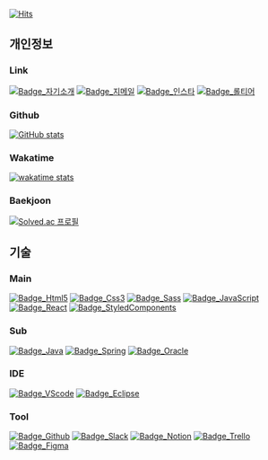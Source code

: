 [![Hits](https://hits.seeyoufarm.com/api/count/incr/badge.svg?url=https%3A%2F%2Fgithub.com%2Frkekqmf%2Fhit-counter&count_bg=%238E8E8E&title_bg=%23555555&icon=&icon_color=%23CECECE&title=%EB%B0%A9%EB%AC%B8%EC%9E%90%EC%88%98&edge_flat=false)](https://hits.seeyoufarm.com)

## 개인정보
### Link
[![Badge_자기소개](https://img.shields.io/badge/서성용-555555?style=for-the-badge&logo=notion&logoColor=fff)](https://www.notion.so/d86c741ccc92419585ce85bc22ca8b87)
[![Badge_지메일](https://img.shields.io/badge/서성용-555555?style=for-the-badge&logo=gmail&logoColor=fff)](https://www.instagram.com/rkekqmf/)
[![Badge_인스타](https://img.shields.io/badge/서성용-555555?style=for-the-badge&logo=instagram&logoColor=fff)](https://www.instagram.com/rkekqmf/)
[![Badge_롤티어](https://img.shields.io/badge/가장따뜻한색블루-555555?style=for-the-badge&logo=riotgames&logoColor=fff)](https://www.op.gg/summoners/kr/%EA%B0%80%EC%9E%A5%EB%94%B0%EB%9C%BB%ED%95%9C%EC%83%89%EB%B8%94%EB%A3%A8)
### Github
[![GitHub stats](https://github-readme-stats.vercel.app/api?username=rkekqmf&include_all_commits=true&count_private=true&show_icons=true&icon_color=fff&hide_title=true&theme=dark)](https://github.com/rkekqmf/github-readme-stats)
### Wakatime
[![wakatime stats](https://github-readme-stats.vercel.app/api/wakatime?username=rkekqmf&theme=dark&hide_title=true)](https://github.com/rkekqmf/github-readme-stats)
### Baekjoon
[![Solved.ac
프로필](http://mazassumnida.wtf/api/v2/generate_badge?boj=rkekqmf)](https://solved.ac/rkekqmf)


## 기술
### Main
[![Badge_Html5](https://img.shields.io/badge/Html-555555?style=for-the-badge&logo=html5&logoColor=e34f26)]()
[![Badge_Css3](https://img.shields.io/badge/Css-555555?style=for-the-badge&logo=css3&logoColor=1572B6)]()
[![Badge_Sass](https://img.shields.io/badge/Sass-555555?style=for-the-badge&logo=sass&logoColor=cc6699)]()
[![Badge_JavaScript](https://img.shields.io/badge/JavaScript-555555?style=for-the-badge&logo=javaScript&logoColor=f7df1e)]()
[![Badge_React](https://img.shields.io/badge/React-555555?style=for-the-badge&logo=react&logoColor=61DAFB)]()
[![Badge_StyledComponents](https://img.shields.io/badge/Styled%20Components-555555?style=for-the-badge&logo=styledComponents&logoColor=db7093)]()
### Sub
[![Badge_Java](https://img.shields.io/badge/Java-555555?style=for-the-badge&logo=java&logoColor=007396)]()
[![Badge_Spring](https://img.shields.io/badge/Spring-555555?style=for-the-badge&logo=spring&logoColor=6db33f)]()
[![Badge_Oracle](https://img.shields.io/badge/Oracle-555555?style=for-the-badge&logo=oracle&logoColor=f80000)]()
### IDE
[![Badge_VScode](https://img.shields.io/badge/VScode-555555?style=for-the-badge&logo=visualstudiocode&logoColor=007ACC)]()
[![Badge_Eclipse](https://img.shields.io/badge/Eclipse-555555?style=for-the-badge&logo=eclipse&logoColor=2C2255)]()
### Tool
[![Badge_Github](https://img.shields.io/badge/Github-555555?style=for-the-badge&logo=github&logoColor=181717)]()
[![Badge_Slack](https://img.shields.io/badge/Oracle-555555?style=for-the-badge&logo=oracle&logoColor=f80000)]()
[![Badge_Notion](https://img.shields.io/badge/Oracle-555555?style=for-the-badge&logo=oracle&logoColor=f80000)]()
[![Badge_Trello](https://img.shields.io/badge/Spring-555555?style=for-the-badge&logo=spring&logoColor=6db33f)]()
[![Badge_Figma](https://img.shields.io/badge/Oracle-555555?style=for-the-badge&logo=oracle&logoColor=f80000)]()

